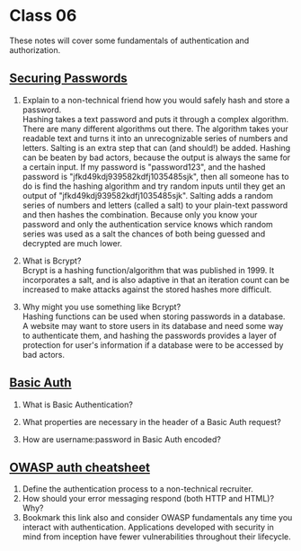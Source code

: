 # Class 06

These notes will cover some fundamentals of authentication and authorization.

## [Securing Passwords](https://thehackernews.com/2014/04/securing-passwords-with-bcrypt-hashing.html)

1. Explain to a non-technical friend how you would safely hash and store a password.  
Hashing takes a text password and puts it through a complex algorithm. There are many different algorithms out there. The algorithm takes your readable text and turns it into an unrecognizable series of numbers and letters. Salting is an extra step that can (and should!) be added. Hashing can be beaten by bad actors, because the output is always the same for a certain input. If my password is "password123", and the hashed password is "jfkd49kdj939582kdfj1035485sjk", then all someone has to do is find the hashing algorithm and try random inputs until they get an output of "jfkd49kdj939582kdfj1035485sjk". Salting adds a random series of numbers and letters (called a salt) to your plain-text password and then hashes the combination. Because only you know your password and only the authentication service knows which random series was used as a salt the chances of both being guessed and decrypted are much lower.

2. What is Bcrypt?  
Bcrypt is a hashing function/algorithm that was published in 1999. It incorporates a salt, and is also adaptive in that an iteration count can be increased to make attacks against the stored hashes more difficult.

3. Why might you use something like Bcrypt?  
Hashing functions can be used when storing passwords in a database. A website may want to store users in its database and need some way to authenticate them, and hashing the passwords provides a layer of protection for user's information if a database were to be accessed by bad actors.

## [Basic Auth](https://en.wikipedia.org/wiki/Basic_access_authentication)

1. What is Basic Authentication?  

2. What properties are necessary in the header of a Basic Auth request?  
3. How are username:password in Basic Auth encoded?  

## [OWASP auth cheatsheet](https://www.owasp.org/index.php/Authentication_Cheat_Sheet)

1. Define the authentication process to a non-technical recruiter.  
2. How should your error messaging respond (both HTTP and HTML)? Why?  
3. Bookmark this link also and consider OWASP fundamentals any time you interact with authentication. Applications developed with security in mind from inception have fewer vulnerabilities throughout their lifecycle.  